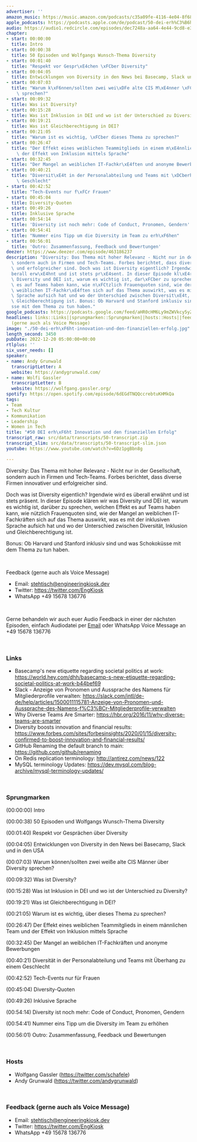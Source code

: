 ```yaml
---
advertiser: ''
amazon_music: https://music.amazon.com/podcasts/c35a09fe-4116-4e04-8f68-77d61b112e46/episodes/c9901f96-855e-4694-83a1-42454d2e94d7/engineering-kiosk-50-dei-erh%C3%B6ht-innovation-und-den-finanziellen-erfolg
apple_podcasts: https://podcasts.apple.com/de/podcast/50-dei-erh%C3%B6ht-innovation-und-den-finanziellen-erfolg/id1603082924?i=1000590704508
audio: https://audio1.redcircle.com/episodes/dec7248a-aa64-4e44-9cd8-e3ff49fd1abc/stream.mp3
chapter:
- start: 00:00:00
  title: Intro
- start: 00:00:38
  title: 50 Episoden und Wolfgangs Wunsch-Thema Diversity
- start: 00:01:40
  title: "Respekt vor Gespr\xE4chen \xFCber Diversity"
- start: 00:04:05
  title: Entwicklungen von Diversity in den News bei Basecamp, Slack und in den USA
- start: 00:07:03
  title: "Warum k\xF6nnen/sollten zwei wei\xDFe alte CIS M\xE4nner \xFCber Diversity\
    \ sprechen?"
- start: 00:09:32
  title: Was ist Diversity?
- start: 00:15:28
  title: Was ist Inklusion in DEI und wo ist der Unterschied zu Diversity?
- start: 00:19:21
  title: Was ist Gleichberechtigung in DEI?
- start: 00:21:05
  title: "Warum ist es wichtig, \xFCber dieses Thema zu sprechen?"
- start: 00:26:47
  title: "Der Effekt eines weiblichen Teammitglieds in einem m\xE4nnlichen Team und\
    \ der Effekt von Inklusion mittels Sprache"
- start: 00:32:45
  title: "Der Mangel an weiblichen IT-Fachkr\xE4ften und anonyme Bewerbungen"
- start: 00:40:21
  title: "Diversit\xE4t in der Personalabteilung und Teams mit \xDCberhang zu einem\
    \ Geschlecht"
- start: 00:42:52
  title: "Tech-Events nur f\xFCr Frauen"
- start: 00:45:04
  title: Diversity-Quoten
- start: 00:49:26
  title: Inklusive Sprache
- start: 00:54:14
  title: 'Diversity ist noch mehr: Code of Conduct, Pronomen, Gendern'
- start: 00:54:41
  title: "Nummer eins Tipp um die Diversity im Team zu erh\xF6hen"
- start: 00:56:01
  title: 'Outro: Zusammenfassung, Feedback und Bewertungen'
deezer: https://www.deezer.com/episode/463186237
description: "Diversity: Das Thema mit hoher Relevanz - Nicht nur in der Gesellschaft,\
  \ sondern auch in Firmen und Tech-Teams. Forbes berichtet, dass diverse Firmen innovativer\
  \ und erfolgreicher sind. Doch was ist Diversity eigentlich? Irgendwie wird es \xFC\
  berall erw\xE4hnt und ist stets pr\xE4sent. In dieser Episode kl\xE4ren wir was\
  \ Diversity und DEI ist, warum es wichtig ist, dar\xFCber zu sprechen, welchen Effekt\
  \ es auf Teams haben kann, wie n\xFCtzlich Frauenquoten sind, wie der Mangel an\
  \ weiblichen IT-Fachkr\xE4ften sich auf das Thema auswirkt, was es mit der inklusiven\
  \ Sprache aufsich hat und wo der Unterschied zwischen Diversit\xE4t, Inklusion und\
  \ Gleichberechtigung ist. Bonus: Ob Harvard und Stanford inklusiv sind und was Schokok\xFC\
  sse mit dem Thema zu tun haben."
google_podcasts: https://podcasts.google.com/feed/aHR0cHM6Ly9mZWVkcy5yZWRjaXJjbGUuY29tLzBlY2ZkZmQ3LWZkYTEtNGMzZC05NTE1LTQ3NjcyN2Y5ZGY1ZQ/episode/NjkyM2Y1NTEtMjgwMC00N2NhLTlhMzctMWRlYjU3NjEyMDEx?sa=X&ved=2ahUKEwjz-rmZz4f8AhWCIGIAHYqeCqQQkfYCegQIARAF
headlines: links::Links||sprungmarken::Sprungmarken||hosts::Hosts||feedback-gerne-auch-als-voice-message::Feedback
  (gerne auch als Voice Message)
image: "./50-dei-erh\xF6ht-innovation-und-den-finanziellen-erfolg.jpg"
length_second: 3450
pubDate: 2022-12-20 05:00:00+00:00
rtlplus: ''
six_user_needs: []
speaker:
- name: Andy Grunwald
  transcriptLetter: A
  website: https://andygrunwald.com/
- name: Wolfi Gassler
  transcriptLetter: B
  website: https://wolfgang.gassler.org/
spotify: https://open.spotify.com/episode/6dEGdTNQQccrebtuKHMkQa
tags:
- Team
- Tech Kultur
- Kommunikation
- Leadership
- Women in Tech
title: "#50 DEI erh\xF6ht Innovation und den finanziellen Erfolg"
transcript_raw: src/data/transcripts/50-transcript.zip
transcript_slim: src/data/transcripts/50-transcript-slim.json
youtube: https://www.youtube.com/watch?v=6Dz1pgBbn8g

---
```

<p>Diversity: Das Thema mit hoher Relevanz - Nicht nur in der Gesellschaft, sondern auch in Firmen und Tech-Teams. Forbes berichtet, dass diverse Firmen innovativer und erfolgreicher sind.</p><p>Doch was ist Diversity eigentlich? Irgendwie wird es überall erwähnt und ist stets präsent. In dieser Episode klären wir was Diversity und DEI ist, warum es wichtig ist, darüber zu sprechen, welchen Effekt es auf Teams haben kann, wie nützlich Frauenquoten sind, wie der Mangel an weiblichen IT-Fachkräften sich auf das Thema auswirkt, was es mit der inklusiven Sprache aufsich hat und wo der Unterschied zwischen Diversität, Inklusion und Gleichberechtigung ist.</p><p>Bonus: Ob Harvard und Stanford inklusiv sind und was Schokoküsse mit dem Thema zu tun haben.</p><p><br></p><p>Feedback (gerne auch als Voice Message)</p><ul><li>Email: <a href="mailto:stehtisch@engineeringkiosk.dev" rel="nofollow">stehtisch@engineeringkiosk.dev</a></li><li>Twitter: <a href="https://twitter.com/EngKiosk" rel="nofollow">https://twitter.com/EngKiosk</a></li><li>WhatsApp +49 15678 136776</li></ul><p><br></p><p>Gerne behandeln wir auch euer Audio Feedback in einer der nächsten Episoden, einfach Audiodatei per <a href="https://engineeringkiosk.dev/kontakt/">Email</a> oder WhatsApp Voice Message an +49 15678 136776</p><p><br></p><h3 id="links">Links</h3><ul><li>Basecamp&#39;s new etiquette regarding societal politics at work: <a href="https://world.hey.com/dhh/basecamp-s-new-etiquette-regarding-societal-politics-at-work-b44bef69" rel="nofollow">https://world.hey.com/dhh/basecamp-s-new-etiquette-regarding-societal-politics-at-work-b44bef69</a></li><li>Slack - Anzeige von Pronomen und Aussprache des Namens für Mitgliederprofile verwalten: <a href="https://slack.com/intl/de-de/help/articles/1500011115781-Anzeige-von-Pronomen-und-Aussprache-des-Namens-f%C3%BCr-Mitgliederprofile-verwalten" rel="nofollow">https://slack.com/intl/de-de/help/articles/1500011115781-Anzeige-von-Pronomen-und-Aussprache-des-Namens-f%C3%BCr-Mitgliederprofile-verwalten</a></li><li>Why Diverse Teams Are Smarter: <a href="https://hbr.org/2016/11/why-diverse-teams-are-smarter" rel="nofollow">https://hbr.org/2016/11/why-diverse-teams-are-smarter</a></li><li>Diversity boosts innovation and financial results: <a href="https://www.forbes.com/sites/forbesinsights/2020/01/15/diversity-confirmed-to-boost-innovation-and-financial-results/" rel="nofollow">https://www.forbes.com/sites/forbesinsights/2020/01/15/diversity-confirmed-to-boost-innovation-and-financial-results/</a> </li><li>GitHub Renaming the default branch to main: <a href="https://github.com/github/renaming" rel="nofollow">https://github.com/github/renaming</a></li><li>On Redis replication terminology: <a href="http://antirez.com/news/122" rel="nofollow">http://antirez.com/news/122</a></li><li>MySQL terminology Updates: <a href="https://dev.mysql.com/blog-archive/mysql-terminology-updates/" rel="nofollow">https://dev.mysql.com/blog-archive/mysql-terminology-updates/</a> </li></ul><p><br></p><h3 id="sprungmarken">Sprungmarken</h3><p>(00:00:00) Intro</p><p>(00:00:38) 50 Episoden und Wolfgangs Wunsch-Thema Diversity</p><p>(00:01:40) Respekt vor Gesprächen über Diversity</p><p>(00:04:05) Entwicklungen von Diversity in den News bei Basecamp, Slack und in den USA</p><p>(00:07:03) Warum können/sollten zwei weiße alte CIS Männer über Diversity sprechen?</p><p>(00:09:32) Was ist Diversity?</p><p>(00:15:28) Was ist Inklusion in DEI und wo ist der Unterschied zu Diversity?</p><p>(00:19:21) Was ist Gleichberechtigung in DEI?</p><p>(00:21:05) Warum ist es wichtig, über dieses Thema zu sprechen?</p><p>(00:26:47) Der Effekt eines weiblichen Teammitglieds in einem männlichen Team und der Effekt von Inklusion mittels Sprache</p><p>(00:32:45) Der Mangel an weiblichen IT-Fachkräften und anonyme Bewerbungen</p><p>(00:40:21) Diversität in der Personalabteilung und Teams mit Überhang zu einem Geschlecht</p><p>(00:42:52) Tech-Events nur für Frauen</p><p>(00:45:04) Diversity-Quoten</p><p>(00:49:26) Inklusive Sprache</p><p>(00:54:14) Diversity ist noch mehr: Code of Conduct, Pronomen, Gendern</p><p>(00:54:41) Nummer eins Tipp um die Diversity im Team zu erhöhen</p><p>(00:56:01) Outro: Zusammenfassung, Feedback und Bewertungen</p><p><br></p><h3 id="hosts">Hosts</h3><ul><li>Wolfgang Gassler (<a href="https://twitter.com/schafele" rel="nofollow">https://twitter.com/schafele</a>)</li><li>Andy Grunwald (<a href="https://twitter.com/andygrunwald" rel="nofollow">https://twitter.com/andygrunwald</a>)</li></ul><p><br></p><h3 id="feedback-gerne-auch-als-voice-message">Feedback (gerne auch als Voice Message)</h3><ul><li>Email: <a href="mailto:stehtisch@engineeringkiosk.dev" rel="nofollow">stehtisch@engineeringkiosk.dev</a></li><li>Twitter: <a href="https://twitter.com/EngKiosk" rel="nofollow">https://twitter.com/EngKiosk</a></li><li>WhatsApp +49 15678 136776</li></ul>